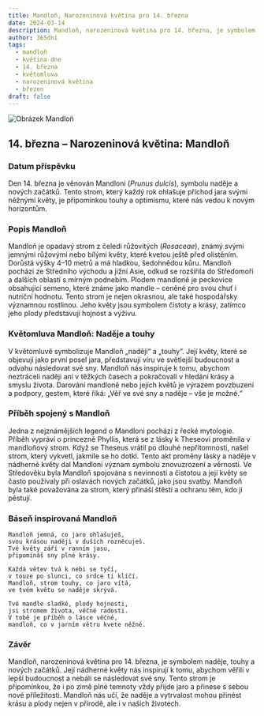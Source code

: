 ```yaml
---
title: Mandloň, Narozeninová květina pro 14. března
date: 2024-03-14
description: Mandloň, narozeninová květina pro 14. března, je symbolem Naděje a touhy. Objevte její jedinečný význam, fascinující příběhy a poezii, která oslavuje její krásu.
author: 365dní
tags:
  - mandloň
  - květina dne
  - 14. března
  - květomluva
  - narozeninová květina
  - březen
draft: false
---
```


![Obrázek Mandloň](https://cdn.pixabay.com/photo/2020/03/15/13/11/almond-tree-4933573_640.jpg#center)


## 14. března – Narozeninová květina: Mandloň

### Datum příspěvku

Den 14. března je věnován Mandloni (_Prunus dulcis_), symbolu naděje a nových začátků. Tento strom, který každý rok ohlašuje příchod jara svými něžnými květy, je připomínkou touhy a optimismu, které nás vedou k novým horizontům.

### Popis Mandloň

Mandloň je opadavý strom z čeledi růžovitých (_Rosaceae_), známý svými jemnými růžovými nebo bílými květy, které kvetou ještě před olistěním. Dorůstá výšky 4–10 metrů a má hladkou, šedohnědou kůru. Mandloň pochází ze Středního východu a jižní Asie, odkud se rozšířila do Středomoří a dalších oblastí s mírným podnebím. Plodem mandloně je peckovice obsahující semeno, které známe jako mandle – ceněné pro svou chuť i nutriční hodnotu. Tento strom je nejen okrasnou, ale také hospodářsky významnou rostlinou. Jeho květy jsou symbolem čistoty a krásy, zatímco jeho plody představují hojnost a výživu.

### Květomluva Mandloň: Naděje a touhy

V květomluvě symbolizuje Mandloň „naději“ a „touhy“. Její květy, které se objevují jako první posel jara, představují víru ve světlejší budoucnost a odvahu následovat své sny. Mandloň nás inspiruje k tomu, abychom neztráceli naději ani v těžkých časech a pokračovali v hledání krásy a smyslu života. Darování mandloně nebo jejích květů je výrazem povzbuzení a podpory, gestem, které říká: „Věř ve své sny a naděje – vše je možné.“

### Příběh spojený s Mandloň

Jedna z nejznámějších legend o Mandloni pochází z řecké mytologie. Příběh vypráví o princezně Phyllis, která se z lásky k Theseovi proměnila v mandloňový strom. Když se Theseus vrátil po dlouhé nepřítomnosti, našel strom, který vykvetl, jakmile se ho dotkl. Tento akt proměny lásky a naděje v nádherné květy dal Mandloni význam symbolu znovuzrození a věrnosti. Ve Středověku byla Mandloň spojována s nevinností a čistotou a její květy se často používaly při oslavách nových začátků, jako jsou svatby. Mandloň byla také považována za strom, který přináší štěstí a ochranu těm, kdo ji pěstují.

### Báseň inspirovaná Mandloň

```
Mandloň jemná, co jaro ohlašuješ,  
svou krásou naději v duších rozněcuješ.  
Tvé květy září v ranním jasu,  
připomínáš sny plné krásy.

Každá větev tvá k nebi se tyčí,  
v touze po slunci, co srdce ti klíčí.  
Mandloň, strom touhy, co jaro vítá,  
ve tvém květu se naděje skrývá.

Tvé mandle sladké, plody hojnosti,  
jsi stromem života, věčné radosti.  
V tobě je příběh o lásce věčné,  
mandloň, co v jarním větru kvete něžně.
```

### Závěr

Mandloň, narozeninová květina pro 14. března, je symbolem naděje, touhy a nových začátků. Její nádherné květy nás inspirují k tomu, abychom věřili v lepší budoucnost a nebáli se následovat své sny. Tento strom je připomínkou, že i po zimě plné temnoty vždy přijde jaro a přinese s sebou nové příležitosti. Mandloň nás učí, že naděje a vytrvalost mohou přinést krásu a plody nejen v přírodě, ale i v našich životech.